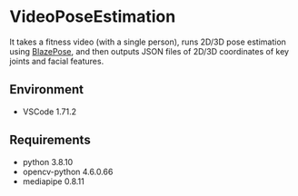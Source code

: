 # VideoPoseEstimation
It takes a fitness video (with a single person), runs 2D/3D pose estimation using [BlazePose](https://google.github.io/mediapipe/solutions/pose.html), and then outputs JSON files of 2D/3D coordinates of key joints and facial features.

## Environment
* VSCode 1.71.2

## Requirements
* python 3.8.10
* opencv-python 4.6.0.66
* mediapipe 0.8.11 